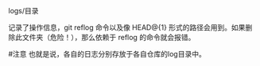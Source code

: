 logs/目录

记录了操作信息，git reflog 命令以及像 HEAD@{1} 形式的路径会用到。如果删除此文件夹（危险！），那么依赖于 reflog 的命令就会报错。

#注意 也就是说，各自的日志分别存放于各自仓库的log目录中。